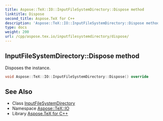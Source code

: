 ```yaml
---
title: Aspose::TeX::IO::InputFileSystemDirectory::Dispose method
linktitle: Dispose
second_title: Aspose.TeX for C++
description: 'Aspose::TeX::IO::InputFileSystemDirectory::Dispose method. Disposes the instance in C++.'
type: docs
weight: 200
url: /cpp/aspose.tex.io/inputfilesystemdirectory/dispose/
---
```

## InputFileSystemDirectory::Dispose method


Disposes the instance.

```cpp
void Aspose::TeX::IO::InputFileSystemDirectory::Dispose() override
```

## See Also

* Class [InputFileSystemDirectory](../)
* Namespace [Aspose::TeX::IO](../../)
* Library [Aspose.TeX for C++](../../../)
